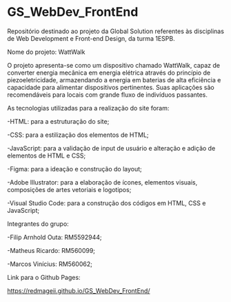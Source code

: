 # GS_WebDev_FrontEnd
Repositório destinado ao projeto da Global Solution referentes às disciplinas de Web Development e Front-end Design, da turma 1ESPB.

Nome do projeto: WattWalk

O projeto apresenta-se como um dispositivo chamado WattWalk, capaz de converter energia mecânica em energia elétrica através do princípio de piezoeletricidade, armazendando a energia em baterias de alta eficiência e capacidade para alimentar dispositivos pertinentes. Suas aplicações são recomendáveis para locais com grande fluxo de indivíduos passantes.

As tecnologias utilizadas para a realização do site foram:

-HTML: para a estruturação do site;

-CSS: para a estilização dos elementos de HTML;

-JavaScript: para a validação de input de usuário e alteração e adição de elementos de HTML e CSS;

-Figma: para a ideação e construção do layout;

-Adobe Illustrator: para a elaboração de ícones, elementos visuais, composições de artes vetoriais e logotipos;  

-Visual Studio Code: para a construção dos códigos em HTML, CSS e JavaScript;

Integrantes do grupo:

-Filip Arnhold Outa: RM5592944;

-Matheus Ricardo: RM560099;

-Marcos Vinícius: RM560062;

Link para o Github Pages:

https://redmageii.github.io/GS_WebDev_FrontEnd/
